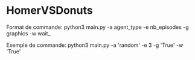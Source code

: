 # HomerVSDonuts

Format de commande: python3 main.py -a agent_type -e nb_episodes -g graphics -w wait_

Exemple de commande:  python3 main.py -a 'random' -e 3 -g 'True' -w 'True'

